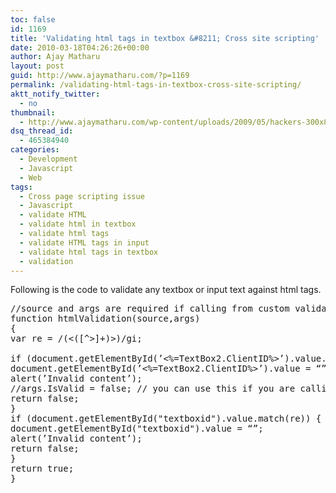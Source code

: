 ```yaml
---
toc: false
id: 1169
title: 'Validating html tags in textbox &#8211; Cross site scripting'
date: 2010-03-18T04:26:26+00:00
author: Ajay Matharu
layout: post
guid: http://www.ajaymatharu.com/?p=1169
permalink: /validating-html-tags-in-textbox-cross-site-scripting/
aktt_notify_twitter:
  - no
thumbnail:
  - http://www.ajaymatharu.com/wp-content/uploads/2009/05/hackers-300x85.jpg
dsq_thread_id:
  - 465384940
categories:
  - Development
  - Javascript
  - Web
tags:
  - Cross page scripting issue
  - Javascript
  - validate HTML
  - validate html in textbox
  - validate html tags
  - validate HTML tags in input
  - validate html tags in textbox
  - validation
---
```

Following is the code to validate any textbox or input text against html tags.

<pre name="code" class="js">//source and args are required if calling from custom validator in asp.net else its not required
function htmlValidation(source,args) 
{
var re = /(&lt;([^>]+)>)/gi;

if (document.getElementById(’&lt;%=TextBox2.ClientID%>’).value.match(re)) {
document.getElementById(’&lt;%=TextBox2.ClientID%>’).value = “”;
alert(’Invalid content’);
//args.IsValid = false; // you can use this if you are calling this from custom validator in asp.net
return false;
}
if (document.getElementById("textboxid").value.match(re)) {
document.getElementById("textboxid").value = “”;
alert(’Invalid content’);
return false;
}
return true;
}

</pre>
